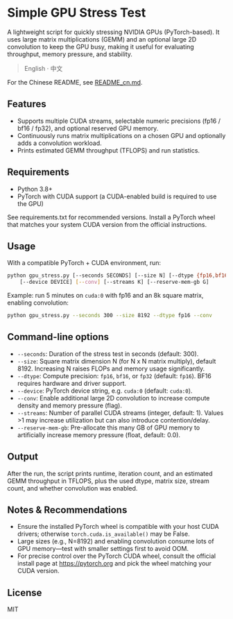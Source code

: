 # Simple GPU Stress Test
A lightweight script for quickly stressing NVIDIA GPUs (PyTorch-based). It uses large matrix multiplications (GEMM) and an optional large 2D convolution to keep the GPU busy, making it useful for evaluating throughput, memory pressure, and stability.

> English · 中文

For the Chinese README, see [README_cn.md](README_cn.md).

## Features
- Supports multiple CUDA streams, selectable numeric precisions (fp16 / bf16 / fp32), and optional reserved GPU memory.
- Continuously runs matrix multiplications on a chosen GPU and optionally adds a convolution workload.
- Prints estimated GEMM throughput (TFLOPS) and run statistics.

## Requirements
- Python 3.8+
- PyTorch with CUDA support (a CUDA-enabled build is required to use the GPU)

See requirements.txt for recommended versions. Install a PyTorch wheel that matches your system CUDA version from the official instructions.

## Usage
With a compatible PyTorch + CUDA environment, run:

```bash
python gpu_stress.py [--seconds SECONDS] [--size N] [--dtype {fp16,bf16,fp32}] \
    [--device DEVICE] [--conv] [--streams K] [--reserve-mem-gb G]
```

Example: run 5 minutes on `cuda:0` with fp16 and an 8k square matrix, enabling convolution:

```bash
python gpu_stress.py --seconds 300 --size 8192 --dtype fp16 --conv
```

## Command-line options
- `--seconds`: Duration of the stress test in seconds (default: 300).
- `--size`: Square matrix dimension N (for N x N matrix multiply), default 8192. Increasing N raises FLOPs and memory usage significantly.
- `--dtype`: Compute precision: `fp16`, `bf16`, or `fp32` (default: `fp16`). BF16 requires hardware and driver support.
- `--device`: PyTorch device string, e.g. `cuda:0` (default: `cuda:0`).
- `--conv`: Enable additional large 2D convolution to increase compute density and memory pressure (flag).
- `--streams`: Number of parallel CUDA streams (integer, default: 1). Values >1 may increase utilization but can also introduce contention/delay.
- `--reserve-mem-gb`: Pre-allocate this many GB of GPU memory to artificially increase memory pressure (float, default: 0.0).

## Output
After the run, the script prints runtime, iteration count, and an estimated GEMM throughput in TFLOPS, plus the used dtype, matrix size, stream count, and whether convolution was enabled.

## Notes & Recommendations
- Ensure the installed PyTorch wheel is compatible with your host CUDA drivers; otherwise `torch.cuda.is_available()` may be False.
- Large sizes (e.g., N=8192) and enabling convolution consume lots of GPU memory—test with smaller settings first to avoid OOM.
- For precise control over the PyTorch CUDA wheel, consult the official install page at https://pytorch.org and pick the wheel matching your CUDA version.

## License
MIT
